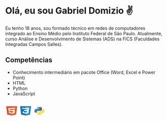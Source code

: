 # Olá, eu sou Gabriel Domizio ✌

Eu tenho 18 anos, sou formado técnico em redes de computadores integrado ao Ensino Médio pelo Instituto Federal de São Paulo. 
Atualmente, curso Análise e Desenvolvimento de Sistemas (ADS) na FICS (Faculdades Integradas Campos Salles). 

## Competências

- Conhecimento intermediário em pacote Office (Word, Excel e Power Point) 
- HTML
- Python
- JavaScript

<div style="display: inline_block"><br>
  <img align="center" alt="Rafa-HTML" height="30" width="40" src="https://raw.githubusercontent.com/devicons/devicon/master/icons/html5/html5-original.svg">
  <img align="center" alt="Rafa-CSS" height="30" width="40" src="https://raw.githubusercontent.com/devicons/devicon/master/icons/css3/css3-original.svg">
  <img align="center" alt="Rafa-Python" height="30" width="40" src="https://raw.githubusercontent.com/devicons/devicon/master/icons/python/python-original.svg">
</div>
  
